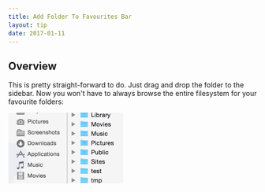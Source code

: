 ```yaml
---
title: Add Folder To Favourites Bar
layout: tip
date: 2017-01-11
---
```


## Overview
This is pretty straight-forward to do. Just drag and drop the folder to the sidebar. Now you won't have to always browse the entire filesystem for your favourite folders:

![Favourites](/assets/images/tips/fav.gif)
